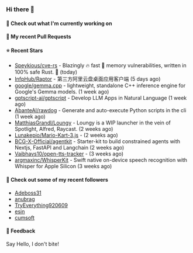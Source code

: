 ### Hi there 👋

#### 👷 Check out what I'm currently working on

#### 🔨 My recent Pull Requests


#### ⭐ Recent Stars

- [Speykious/cve-rs](https://github.com/Speykious/cve-rs) - Blazingly 🔥 fast 🚀 memory vulnerabilities, written in 100% safe Rust. 🦀 (today)
- [InfpHub/Raptor](https://github.com/InfpHub/Raptor) - 第三方阿里云盘桌面应用客户端 (5 days ago)
- [google/gemma.cpp](https://github.com/google/gemma.cpp) - lightweight, standalone C&#43;&#43; inference engine for Google&#39;s Gemma models. (1 week ago)
- [gptscript-ai/gptscript](https://github.com/gptscript-ai/gptscript) - Develop LLM Apps in Natural Language (1 week ago)
- [AbanteAI/rawdog](https://github.com/AbanteAI/rawdog) - Generate and auto-execute Python scripts in the cli (1 week ago)
- [MatthiasGrandl/Loungy](https://github.com/MatthiasGrandl/Loungy) - Loungy is a WIP launcher in the vein of Spotlight, Alfred, Raycast. (2 weeks ago)
- [Lunakepio/Mario-Kart-3.js](https://github.com/Lunakepio/Mario-Kart-3.js) -  (2 weeks ago)
- [BCG-X-Official/agentkit](https://github.com/BCG-X-Official/agentkit) - Starter-kit to build constrained agents with Nextjs, FastAPI and Langchain (2 weeks ago)
- [Vaibhavs10/open-tts-tracker](https://github.com/Vaibhavs10/open-tts-tracker) -  (3 weeks ago)
- [argmaxinc/WhisperKit](https://github.com/argmaxinc/WhisperKit) - Swift native on-device speech recognition with Whisper for Apple Silicon (3 weeks ago)

#### 👯 Check out some of my recent followers

- [Adeboss31](https://github.com/Adeboss31)
- [anubrag](https://github.com/anubrag)
- [TryEverything920609](https://github.com/TryEverything920609)
- [esin](https://github.com/esin)
- [cumsoft](https://github.com/cumsoft)

#### 💬 Feedback

Say Hello, I don't bite!